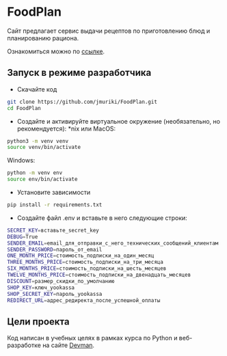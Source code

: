 # FoodPlan

Сайт предлагает сервис выдачи рецептов по приготовлению блюд и планированию рациона.

Ознакомиться можно по [ссылке](https://foodplan.jmuriki.ru).

## Запуск в режиме разработчика

- Скачайте код
```bash
git clone https://github.com/jmuriki/FoodPlan.git
cd FoodPlan
```

- Создайте и активируйте виртуальное окружение (необязательно, но рекомендуется):
*nix или MacOS:
```bash
python3 -m venv venv
source venv/bin/activate
```
Windows:
```bash
python -m venv env
source env/bin/activate
```
- Установите зависимости
```bash
pip install -r requirements.txt
```

- Создайте файл .env и вставьте в него следующие строки:
```bash
SECRET_KEY=вставьте_secret_key
DEBUG=True
SENDER_EMAIL=email_для_отправки_с_него_технических_сообщений_клиентам
SENDER_PASSWORD=пароль_от_email
ONE_MONTH_PRICE=стоимость_подписки_на_один_месяц
THREE_MONTHS_PRICE=стоимость_подписки_на_три_месяца
SIX_MONTHS_PRICE=стоимость_подписки_на_шесть_месяцев
TWELVE_MONTHS_PRICE=стоимость_подписки_на_двенадцать_месяцев
DISCOUNT=размер_скидки_по_умолчанию
SHOP_KEY=ключ_yookassa
SHOP_SECRET_KEY=пароль_yookassa
REDIRECT_URL=адрес_редиректа_после_успешной_оплаты
```

## Цели проекта

Код написан в учебных целях в рамках курса по Python и веб-разработке на сайте [Devman](https://dvmn.org).
